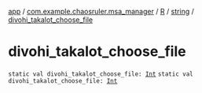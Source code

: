[app](../../../index.md) / [com.example.chaosruler.msa_manager](../../index.md) / [R](../index.md) / [string](index.md) / [divohi_takalot_choose_file](.)

# divohi_takalot_choose_file

`static val divohi_takalot_choose_file: `[`Int`](https://kotlinlang.org/api/latest/jvm/stdlib/kotlin/-int/index.html)
`static val divohi_takalot_choose_file: `[`Int`](https://kotlinlang.org/api/latest/jvm/stdlib/kotlin/-int/index.html)